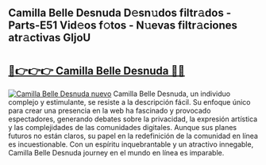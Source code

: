 ## Camilla Belle Desnuda D𝚎sn𝚞dos filtr𝚊dos - Parts-E51 Vid𝚎os f𝚘tos - N𝚞evas filtr𝚊ciones atr𝚊ctivas GljoU

# <h2><a href="http://mb5mtk.tromn.icu/?c=Camilla+Belle+Desnuda">🔗👉👉👉 Camilla Belle Desnuda 🔗🔗</a></h2>

[![Camilla Belle Desnuda nuevo](https://i.imgur.com/pEAQMta.gif)](http://mb5mtk.tromn.icu/?c=Camilla+Belle+Desnuda)
Camilla Belle Desnuda, un individuo complejo y estimulante, se resiste a la descripción fácil. Su enfoque único para crear una presencia en la web ha fascinado y provocado espectadores, generando debates sobre la privacidad, la expresión artística y las complejidades de las comunidades digitales. Aunque sus planes futuros no están claros, su papel en la redefinición de la comunidad en línea es incuestionable. Con un espíritu inquebrantable y un atractivo innegable, Camilla Belle Desnuda journey en el mundo en línea es imparable.
